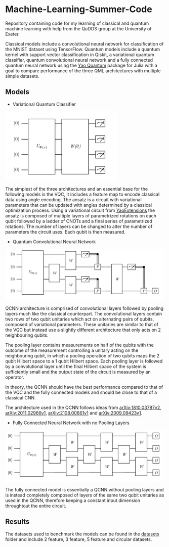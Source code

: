# Machine-Learning-Summer-Code
Repository containing code for my learning of classical and quantum machine learning with help from the QuDOS group at the University of Exeter.

Classical models include a convolutional neural network for classification of the MNIST dataset using TensorFlow. Quantum models include a quantum kernel with support vector classification in Qiskit, a variational quantum classifier, quantum convolutional neural network and a fully connected quantum neural network using the [Yao Quantum](https://yaoquantum.org/) package for Julia with a goal to compare performance of the three QML architectures with multiple simple datasets.

## Models


* Variational Quantum Classifier

<img src="images/VQC_Circuit.png" height="220">

The simplest of the three architectures and an essential base for the following models is the VQC, it includes a feature map to encode classical data using angle encoding. The ansatz is a circuit with variational parameters that can be updated with angles determined by a classical optimization process. Using a variational circuit from [YaoExtensions](https://github.com/QuantumBFS/YaoExtensions.jl) the ansatz is composed of multiple layers of parametrized rotations on each qubit followed by a ladder of CNOTs and a final series of parametrized rotations. The number of layers can be changed to alter the number of parameters the circuit uses. Each qubit is then measured.

* Quantum Convolutional Neural Network

![qcnn](images/QCNN.png)

QCNN architecture is comprised of convolutional layers followed by pooling layers much like the classical counterpart. The convolutional layers contain two rows of two qubit unitaries which act on alternating pairs of qubits, composed of variational parameters. These unitaries are similar to that of the VQC but instead use a slightly different architecture that only acts on 2 neighbouring qubits.

The pooling layer contains measurements on half of the qubits with the outcome of the measurement controlling a unitary acting on the neighbouring qubit, in which a pooling operation of two qubits maps the 2 qubit Hilbert space to a 1 qubit Hilbert space. Each pooling layer is followed by a convolutional layer until the final Hilbert space of the system is sufficiently small and the output state of the circuit is measured by an operator.

In theory, the QCNN should have the best performance compared to that of the VQC and the fully connected models and should be close to that of a classical CNN.

The architecture used in the QCNN follows ideas from [arXiv:1810.03787v2](https://arxiv.org/pdf/1810.03787.pdf), [arXiv:2011.02966v1](https://arxiv.org/pdf/2011.02966.pdf), [arXiv:2108.00661v1](https://arxiv.org/pdf/2108.00661.pdf) and [arXiv:2009.09423v1](https://arxiv.org/pdf/2009.09423.pdf).


* Fully Connected Neural Network with no Pooling Layers

![fc](images/fully_connected.png)

The fully connected model is essentially a QCNN without pooling layers and is instead completely composed of layers of the same two qubit unitaries as used in the QCNN, therefore keeping a constant input dimension throughtout the entire circuit.

## Results

The datasets used to benchmark the models can be found in the [datasets](datasets/) folder and include 2 feature, 3 feature, 5 feature and circular datasets.
